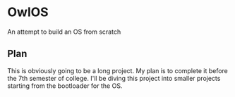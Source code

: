 # OwlOS
An attempt to build an OS from scratch

## Plan
This is obviously going to be a long project. My plan is to complete it before the 7th semester of college. I'll be diving this project into smaller projects starting from the bootloader for the OS.

